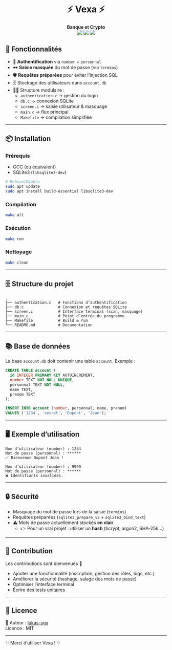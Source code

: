 <h1 align="center">⚡ Vexa ⚡</h1>
<p align="center">
  <b>Banque et Crypto</b>  
  <br/>  
  <img src="https://img.shields.io/badge/langage-C-blue?style=flat-square"/>
  <img src="https://img.shields.io/badge/database-SQLite-lightgrey?style=flat-square"/>
  <img src="https://img.shields.io/badge/build-Makefile-green?style=flat-square"/>
</p>

## 🚀 Fonctionnalités

- 🔑 **Authentification** via `number` + `personnal`
- 🕶️ **Saisie masquée** du mot de passe (via `termios`)
- 🛡️ **Requêtes préparées** pour éviter l’injection SQL
- 🗄️ Stockage des utilisateurs dans `account.db`
- 👨‍💻 Structure modulaire :
  - `authentication.c` → gestion du login
  - `db.c` → connexion SQLite
  - `screen.c` → saisie utilisateur & masquage
  - `main.c` → flux principal
  - `Makefile` → compilation simplifiée

---

## 📦 Installation

### Prérequis
- GCC (ou équivalent)
- SQLite3 (`libsqlite3-dev`)

```bash
# Debian/Ubuntu
sudo apt update
sudo apt install build-essential libsqlite3-dev
```

### Compilation
```bash
make all
```

### Exécution
```bash
make run
```

### Nettoyage
```bash
make clean
```

---

## 🗄 Structure du projet

```
.
├── authentication.c   # Fonctions d’authentification
├── db.c               # Connexion et requêtes SQLite
├── screen.c           # Interface terminal (scan, masquage)
├── main.c             # Point d’entrée du programme
├── Makefile           # Build & run
└── README.md          # Documentation
```

---

## 📚 Base de données

La base `account.db` doit contenir une table `account`. Exemple :

```sql
CREATE TABLE account (
  id INTEGER PRIMARY KEY AUTOINCREMENT,
  number TEXT NOT NULL UNIQUE,
  personnal TEXT NOT NULL,
  name TEXT,
  prenom TEXT
);

INSERT INTO account (number, personnal, name, prenom)
VALUES ('1234', 'secret', 'Dupont', 'Jean');
```

---

## 🖥️ Exemple d’utilisation

```text
Nom d’utilisateur (number) : 1234
Mot de passe (personnal) : ******
✅ Bienvenue Dupont Jean !
```

```text
Nom d’utilisateur (number) : 9999
Mot de passe (personnal) : ******
❌ Identifiants invalides.
```

---

## 🔒 Sécurité

- Masquage du mot de passe lors de la saisie (`termios`)
- Requêtes préparées (`sqlite3_prepare_v2` + `sqlite3_bind_text`)
- ⚠️ Mots de passe actuellement stockés **en clair**
  - 👉 Pour un vrai projet : utiliser un **hash** (bcrypt, argon2, SHA-256…)

---

## 🤝 Contribution

Les contributions sont bienvenues 🎉

- Ajouter une fonctionnalité (inscription, gestion des rôles, logs, etc.)
- Améliorer la sécurité (hashage, salage des mots de passe)
- Optimiser l’interface terminal
- Écrire des tests unitaires

---

## 📜 Licence

📌 Auteur : [lukas-sgx](https://github.com/lukas-sgx)  
Licence : MIT

---

✨ Merci d’utiliser Vexa ! ✨